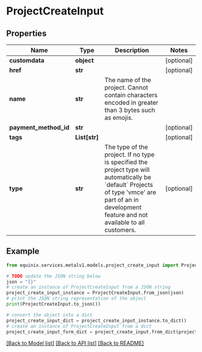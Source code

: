 # ProjectCreateInput


## Properties

Name | Type | Description | Notes
------------ | ------------- | ------------- | -------------
**customdata** | **object** |  | [optional] 
**href** | **str** |  | [optional] 
**name** | **str** | The name of the project. Cannot contain characters encoded in greater than 3 bytes such as emojis. | 
**payment_method_id** | **str** |  | [optional] 
**tags** | **List[str]** |  | [optional] 
**type** | **str** | The type of the project. If no type is specified the project type will automatically be &#x60;default&#x60; Projects of type &#39;vmce&#39; are part of an in development feature and not available to all customers. | [optional] 

## Example

```python
from equinix.services.metalv1.models.project_create_input import ProjectCreateInput

# TODO update the JSON string below
json = "{}"
# create an instance of ProjectCreateInput from a JSON string
project_create_input_instance = ProjectCreateInput.from_json(json)
# print the JSON string representation of the object
print(ProjectCreateInput.to_json())

# convert the object into a dict
project_create_input_dict = project_create_input_instance.to_dict()
# create an instance of ProjectCreateInput from a dict
project_create_input_form_dict = project_create_input.from_dict(project_create_input_dict)
```
[[Back to Model list]](../README.md#documentation-for-models) [[Back to API list]](../README.md#documentation-for-api-endpoints) [[Back to README]](../README.md)


